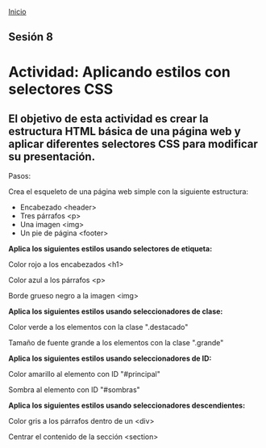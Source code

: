 <!-- No borrar o modificar -->
[Inicio](./index.md)

## Sesión 8 


<!-- Su documentación aquí -->

# Actividad: Aplicando estilos con selectores CSS
## El objetivo de esta actividad es crear la estructura HTML básica de una página web y aplicar diferentes selectores CSS para modificar su presentación.

Pasos:

Crea el esqueleto de una página web simple con la siguiente estructura:

- Encabezado \<header>
- Tres párrafos \<p>
- Una imagen \<img>
- Un pie de página \<footer>

__Aplica los siguientes estilos usando selectores de etiqueta:__

Color rojo a los encabezados \<h1>

Color azul a los párrafos \<p>

Borde grueso negro a la imagen \<img>

__Aplica los siguientes estilos usando seleccionadores de clase:__

Color verde a los elementos con la clase ".destacado"

Tamaño de fuente grande a los elementos con la clase ".grande"

__Aplica los siguientes estilos usando seleccionadores de ID:__

Color amarillo al elemento con ID "#principal"

Sombra al elemento con ID "#sombras"

__Aplica los siguientes estilos usando seleccionadores descendientes:__

Color gris a los párrafos dentro de un \<div>

Centrar el contenido de la sección \<section>




